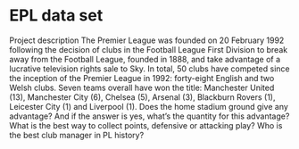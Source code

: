 # EPL data set
 Project description The Premier League was founded on 20 February 1992 following the decision of clubs in the Football League First Division to break away from the Football League, founded in 1888, and take advantage of a lucrative television rights sale to Sky.  In total, 50 clubs have competed since the inception of the Premier League in 1992: forty-eight English and two Welsh clubs. Seven teams overall have won the title: Manchester United (13), Manchester City (6), Chelsea (5), Arsenal (3), Blackburn Rovers (1), Leicester City (1) and Liverpool (1).  Does the home stadium ground give any advantage? And if the answer is yes, what’s the quantity for this advantage? What is the best way to collect points, defensive or attacking play? Who is the best club manager in PL history?
